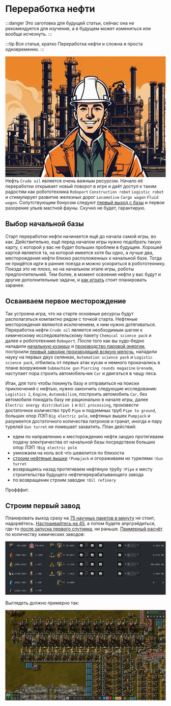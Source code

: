 # Переработка нефти

:::danger
Это заготовка для будущей статьи, сейчас она не рекомендуется для изучения, а в будущем может измениться или вообще исчезнуть.
:::

:::tip Вся статья, кратко
Переработка нефти и сложна и проста одновременно.
:::

*![Нанюхавшись нефти](./images/engineer.jpg#right)* Нефть `Crude oil` является очень важным ресурсом. Начало её переработки открывает новый поворот в игре и даёт доступ к таким радостям как робототехника `Roboport` `Construction robot` `Logistic robot` и стимулирует развитие железных дорог `Locomotive` `Cargo wagon` `Fluid wagon`. Сопутствующим бонусом следуют [первый выход с базы](../HowToStartNewGame/README.md#первый-выход-с-базы) и первое разорение ульев мастной фауны. Скучно не будет, гарантирую.

## Выбор начальной базы

Старт переработки нефти начинается ещё до начала самой игры, во как. Действительно, ещё перед началом игры нужно подобрать такую карту, с которой у вас не будет больших проблем в будущем. Хорошей картой является та, на которой имеется хотя бы одно, а лучше два, месторождения нефти близко расположенных к начальной базе. Тогда не придётся идти в ранние поезда и можно ускориться в робототехнику. Поезда это не плохо, но на начальном этапе игры, роботы предпочтительней. Тем более, в момент освоения нефти у вас будут и другие дополнительные задачи, и [как играть](../HowToStartNewGame/README.md) стоит планировать заранее.

## Осваиваем первое месторождение

Так устроена игра, что на старте основные ресурсы будут располагаться компактно рядом с точкой старта. Нефтяные месторождения являются исключением, к ним нужно дотягиваться. Переработка нефти `Crude oil` является необходимым шагом к химическому исследовательскому пакету `Chemical science pack` и далее к робототехнике `Roboport`. После того как вы худо-бедно наладили [начальную кузницу](../RawResourcesProcessing/README.md#теория-плавления-ресурсов) и [производство паровой энергии](../PowerProduction/SteamPower.md#чертёж-угольной-паровой-электростанции), построили [первый заводик производящий всякую мелочь](../HowToStartNewGame/Mall.md#магазин-шота-у-ашота), наладили науку на первых двух склянках, `Automation science pack` и `Logistic science pack`, отбились от первых атак кусак и немного прокачались в плане вооружения `Submachine gun` `Piercing rounds magazine` `Grenade`, наступает пора строить автомобильчик `Car` и двигаться в чащу леса.

Итак, для того чтобы покинуть базу и отправиться на поиски приключений с нефтью, нужно закончить следующие исследования: `Logistics 2`, `Engine`, `Automobilism`, построить автомобиль `Car`, без автомобиля покидать базу не рационально в начале игры, далее `Electric energy distribution 1` и `Oil processing`, произвести достаточное количество труб `Pipe` и подземных труб `Pipe to ground`, больших опор ЛЭП `Big electric pole`, нефтяных вышек `Pumpjack` и разумеется достаточного количества патронов и гранат, иногда и пару турелей `Gun turret` не помешает захватить. План действий:

* едем по направлению к месторождению нефти заодно протягиваем подачу электричества от начальной базы посредством больших опор ЛЭП `!Big electric pole`
* умножаем на ноль всё что шевелится по близости
* [строим нефтяные вышки](../MiningResources/Autotorio.md#нефть) `!Pumpjack` и огораживаем их турелями `!Gun turret`
* возвращаясь назад протягиваем нефтяную трубу `!Pipe` к месту строительства будущего нефтеперерабатывающего завода
* по возвращении строим заводик `!Oil refinery`

Профффит.

## Строим первый завод

Планировать выход сразу на [75 научных пакетов в минуту](../PowerProduction/README.md#начальная-база-на-75-научных-пакетов-в-минуту) не стоит, надорвётесь. [Настраивайтесь на 45](../PowerProduction/README.md#начальная-база-на-45-научных-пакетов-в-минуту), а потом будете апргрэйдиться, где-то [после запуска первого спутника](../HowToStartNewGame/README.md#после-запуска-спутника), ни раньше. [Примерный расчёт](https://kirkmcdonald.github.io/calc.html#zip=bVDbagQxCP2bPCVld7vTpQP5GOs4ray5YMzD/n0TaAudFkU8F1HcwCCew4hXpzVeHc6SOMeL27tmQIrNiCR8IfdGYnGHZsEUcqtFLUzOsVFqEbqVBMYlh4ZMGSlUwPu6r4uX8s7NGI/Ki8cPSowgR+V88d1Y2B5H5ebT5EH/KIuvWraO/91w82109JvW9bp4BZZhOD0tHhB76gJWdJ7gWxHQYc0k35i38Y8B5+jJpbFOqEUteCcbTrW1Pv/kJw==) по количеству химических заводов:

![Нефти для начальной базы](./images/OilProcessing.01.png)

Выглядеть должно примерно так:

![Нефтяной заводик на начальной базе](./images/OilProcessing.02.jpg)
